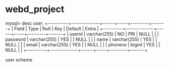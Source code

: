 ﻿# webd_project
mysql> desc user;
+----------+--------------+------+-----+---------+-------+
| Field    | Type         | Null | Key | Default | Extra |
+----------+--------------+------+-----+---------+-------+
| userid   | varchar(255) | NO   | PRI | NULL    |       |
| password | varchar(255) | YES  |     | NULL    |       |
| name     | varchar(255) | YES  |     | NULL    |       |
| email    | varchar(255) | YES  |     | NULL    |       |
| phoneno  | bigint       | YES  |     | NULL    |       |
+----------+--------------+------+-----+---------+-------+

user scheme

